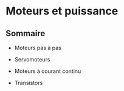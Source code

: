 # Moteurs et puissance


## Sommaire

- Moteurs pas à pas

- Servomoteurs

- Moteurs à courant continu

- Transistors